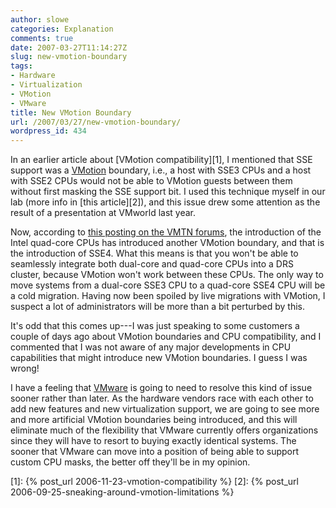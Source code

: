 ```yaml
---
author: slowe
categories: Explanation
comments: true
date: 2007-03-27T11:14:27Z
slug: new-vmotion-boundary
tags:
- Hardware
- Virtualization
- VMotion
- VMware
title: New VMotion Boundary
url: /2007/03/27/new-vmotion-boundary/
wordpress_id: 434
---
```


In an earlier article about [VMotion compatibility][1], I mentioned that SSE support was a [VMotion](http://www.vmware.com/products/vi/vc/vmotion.html) boundary, i.e., a host with SSE3 CPUs and a host with SSE2 CPUs would not be able to VMotion guests between them without first masking the SSE support bit. I used this technique myself in our lab (more info in [this article][2]), and this issue drew some attention as the result of a presentation at VMworld last year.

Now, according to [this posting on the VMTN forums](http://www.vmware.com/community/thread.jspa?threadID=50828&messageID=608820#608820), the introduction of the Intel quad-core CPUs has introduced another VMotion boundary, and that is the introduction of SSE4. What this means is that you won't be able to seamlessly integrate both dual-core and quad-core CPUs into a DRS cluster, because VMotion won't work between these CPUs. The only way to move systems from a dual-core SSE3 CPU to a quad-core SSE4 CPU will be a cold migration. Having now been spoiled by live migrations with VMotion, I suspect a lot of administrators will be more than a bit perturbed by this.

It's odd that this comes up---I was just speaking to some customers a couple of days ago about VMotion boundaries and CPU compatibility, and I commented that I was not aware of any major developments in CPU capabilities that might introduce new VMotion boundaries. I guess I was wrong!

I have a feeling that [VMware](http://www.vmware.com/) is going to need to resolve this kind of issue sooner rather than later. As the hardware vendors race with each other to add new features and new virtualization support, we are going to see more and more artificial VMotion boundaries being introduced, and this will eliminate much of the flexibility that VMware currently offers organizations since they will have to resort to buying exactly identical systems. The sooner that VMware can move into a position of being able to support custom CPU masks, the better off they'll be in my opinion.

[1]: {% post_url 2006-11-23-vmotion-compatibility %}
[2]: {% post_url 2006-09-25-sneaking-around-vmotion-limitations %}
